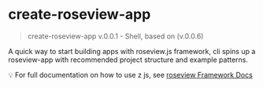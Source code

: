 # create-roseview-app

> create-roseview-app v.0.0.1 - Shell, based on (v.0.0.6)

A quick way to start building apps with roseview.js framework, cli spins up a roseview-app with recommended project structure and example patterns.

💡 For full documentation on how to use z js, see [roseview Framework Docs](https://github.com/oarabiledev/roseview)
